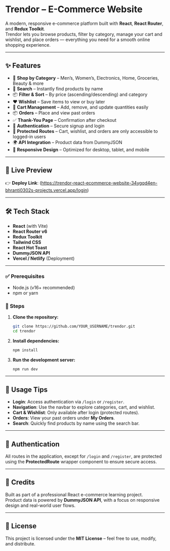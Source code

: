 # Trendor – E-Commerce Website

A modern, responsive e-commerce platform built with **React**, **React Router**, and **Redux Toolkit**.  
Trendor lets you browse products, filter by category, manage your cart and wishlist, and place orders — everything you need for a smooth online shopping experience.

---

## ✨ Features

- 🏬 **Shop by Category** – Men’s, Women’s, Electronics, Home, Groceries, Beauty & more
- 🔎 **Search** – Instantly find products by name
- 📦 **Filter & Sort** – By price (ascending/descending) and category
- ❤️ **Wishlist** – Save items to view or buy later
- 🛒 **Cart Management** – Add, remove, and update quantities easily
- 📦 **Orders** – Place and view past orders
- ✅ **Thank-You Page** – Confirmation after checkout
- 👤 **Authentication** – Secure signup and login
- 🔐 **Protected Routes** – Cart, wishlist, and orders are only accessible to logged-in users
- 🌍 **API Integration** – Product data from DummyJSON
- 📱 **Responsive Design** – Optimized for desktop, tablet, and mobile

---

## 🚀 Live Preview

👉 **Deploy Link**: (https://trendor-react-ecommerce-website-34ygqd4en-bhranti0302s-projects.vercel.app/login)

---

## 🛠️ Tech Stack

- **React** (with Vite)
- **React Router v6**
- **Redux Toolkit**
- **Tailwind CSS**
- **React Hot Toast**
- **DummyJSON API**
- **Vercel / Netlify** (Deployment)

---

### ✅ Prerequisites

- Node.js (v16+ recommended)
- npm or yarn

### 🔧 Steps

1. **Clone the repository:**

   ```bash
   git clone https://github.com/YOUR_USERNAME/trendor.git
   cd trendor
   ```

2. **Install dependencies:**

   ```bash
   npm install
   ```

3. **Run the development server:**

   ```bash
   npm run dev
   ```

---

## 🧠 Usage Tips

- **Login**: Access authentication via `/login` or `/register`.
- **Navigation**: Use the navbar to explore categories, cart, and wishlist.
- **Cart & Wishlist**: Only available after login (protected routes).
- **Orders**: View your past orders under **My Orders**.
- **Search**: Quickly find products by name using the search bar.

---

## 🔐 Authentication

All routes in the application, except for `/login` and `/register`, are protected using the **ProtectedRoute** wrapper component to ensure secure access.

---

## 🙏 Credits

Built as part of a professional React e-commerce learning project.  
Product data is powered by **DummyJSON API**, with a focus on responsive design and real-world user flows.

---

## 📄 License

This project is licensed under the **MIT License** – feel free to use, modify, and distribute.
